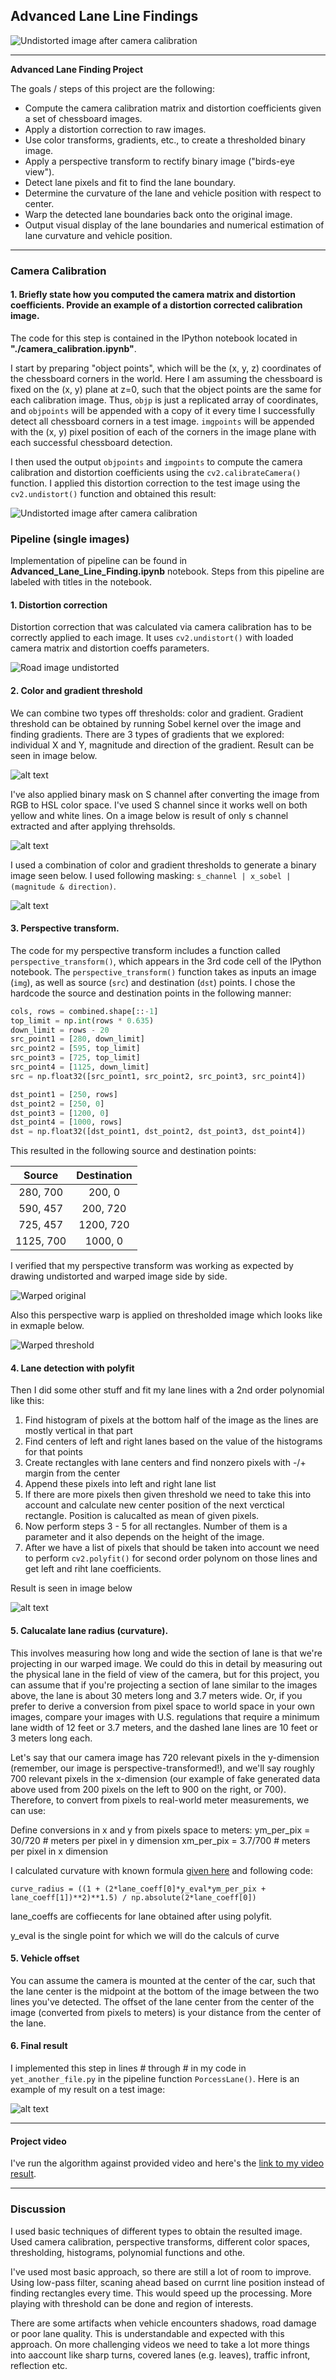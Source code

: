 ## Advanced Lane Line Findings

![Undistorted image after camera calibration][image10]

---

**Advanced Lane Finding Project**

The goals / steps of this project are the following:

* Compute the camera calibration matrix and distortion coefficients given a set of chessboard images.
* Apply a distortion correction to raw images.
* Use color transforms, gradients, etc., to create a thresholded binary image.
* Apply a perspective transform to rectify binary image ("birds-eye view").
* Detect lane pixels and fit to find the lane boundary.
* Determine the curvature of the lane and vehicle position with respect to center.
* Warp the detected lane boundaries back onto the original image.
* Output visual display of the lane boundaries and numerical estimation of lane curvature and vehicle position.

[//]: # (Image References)

[image1]: ./examples/camera_calibration.png "Undistorted"
[image2]: ./examples/undistored_img.png "Road Transformed"
[image7]: ./examples/sobel.png "Sobel gradients"
[image8]: ./examples/s_threshold.png "S channel masking"
[image9]: ./examples/combined_threshold.png "Combined threshold"
[image3]: ./examples/perspective_transform.png "Perspective transform Example"
[image4]: ./examples/warped.png "Warp Example"
[image5]: ./examples/fit_poly.png "Fit Visual"
[image6]: ./output_images/test3.jpg "Output"
[image10]: ./output_images/test6.jpg "Output Test"
[video1]: ./project_video_output.mp4 "Video"

---

### Camera Calibration

#### 1. Briefly state how you computed the camera matrix and distortion coefficients. Provide an example of a distortion corrected calibration image.

The code for this step is contained in the IPython notebook located in **"./camera_calibration.ipynb"**.

I start by preparing "object points", which will be the (x, y, z) coordinates of the chessboard corners in the world. Here I am assuming the chessboard is fixed on the (x, y) plane at z=0, such that the object points are the same for each calibration image.  Thus, `objp` is just a replicated array of coordinates, and `objpoints` will be appended with a copy of it every time I successfully detect all chessboard corners in a test image.  `imgpoints` will be appended with the (x, y) pixel position of each of the corners in the image plane with each successful chessboard detection.  

I then used the output `objpoints` and `imgpoints` to compute the camera calibration and distortion coefficients using the `cv2.calibrateCamera()` function.  I applied this distortion correction to the test image using the `cv2.undistort()` function and obtained this result: 

![Undistorted image after camera calibration][image1]

### Pipeline (single images)

Implementation of pipeline can be found in **Advanced_Lane_Line_Finding.ipynb** notebook. Steps from this pipeline are labeled with titles in the notebook.

#### 1. Distortion correction

Distortion correction that was calculated via camera calibration has to be correctly applied to each image. It uses `cv2.undistort()` with loaded camera matrix and distortion coeffs parameters.

![Road image undistorted][image2]

#### 2. Color and gradient threshold

We can combine two types off thresholds: color and gradient. 
Gradient threshold can be obtained by running Sobel kernel over the image and finding gradients. There are 3 types of gradients that we explored: individual X and Y, magnitude and direction of the gradient. Result can be seen in image below.

![alt text][image7]

I've also applied binary mask on S channel after converting the image from RGB to HSL color space. I've used S channel since it works well on both yellow and white lines. On a image below is result of only s channel extracted and after applying threhsolds.

![alt text][image8]

I used a combination of color and gradient thresholds to generate a binary image seen below. I used following masking: `s_channel | x_sobel | (magnitude & direction)`.

![alt text][image9]

#### 3. Perspective transform.

The code for my perspective transform includes a function called `perspective_transform()`, which appears in the 3rd code cell of the IPython notebook.  The `perspective_transform()` function takes as inputs an image (`img`), as well as source (`src`) and destination (`dst`) points.  I chose the hardcode the source and destination points in the following manner:

```python
cols, rows = combined.shape[::-1]
top_limit = np.int(rows * 0.635)
down_limit = rows - 20
src_point1 = [280, down_limit]
src_point2 = [595, top_limit]
src_point3 = [725, top_limit]
src_point4 = [1125, down_limit]
src = np.float32([src_point1, src_point2, src_point3, src_point4])

dst_point1 = [250, rows]
dst_point2 = [250, 0]
dst_point3 = [1200, 0]
dst_point4 = [1000, rows]
dst = np.float32([dst_point1, dst_point2, dst_point3, dst_point4])
```

This resulted in the following source and destination points:

| Source        | Destination   | 
|:-------------:|:-------------:| 
| 280, 700      | 200, 0        | 
| 590, 457      | 200, 720      |
| 725, 457      | 1200, 720     |
| 1125, 700     | 1000, 0       |

I verified that my perspective transform was working as expected by drawing undistorted and warped image side by side.

![Warped original][image4]

Also this perspective warp is applied on thresholded image which looks like in exmaple below.

![Warped threshold][image3]

#### 4. Lane detection with polyfit

Then I did some other stuff and fit my lane lines with a 2nd order polynomial like this:

1. Find histogram of pixels at the bottom half of the image as the lines are mostly vertical in that part
1. Find centers of left and right lanes based on the value of the histograms for that points
1. Create rectangles with lane centers and find nonzero pixels with -/+ margin from the center
1. Append these pixels into left and right lane list
1. If there are more pixels then given threshold we need to take this into account and calculate new center position of the next verctical rectangle. Position is calucalted as mean of given pixels.
1. Now perform steps 3 - 5 for all rectangles. Number of them is a parameter and it also depends on the height of the image.
1. After we have a list of pixels that should be taken into account we need to perform `cv2.polyfit()` for second order polynom on those lines and get left and riht lane coefficients.

Result is seen in image below

![alt text][image5]

#### 5. Calucalate lane radius (curvature).

This involves measuring how long and wide the section of lane is that we're projecting in our warped image. We could do this in detail by measuring out the physical lane in the field of view of the camera, but for this project, you can assume that if you're projecting a section of lane similar to the images above, the lane is about 30 meters long and 3.7 meters wide. Or, if you prefer to derive a conversion from pixel space to world space in your own images, compare your images with U.S. regulations that require a minimum lane width of 12 feet or 3.7 meters, and the dashed lane lines are 10 feet or 3 meters long each.

Let's say that our camera image has 720 relevant pixels in the y-dimension (remember, our image is perspective-transformed!), and we'll say roughly 700 relevant pixels in the x-dimension (our example of fake generated data above used from 200 pixels on the left to 900 on the right, or 700). Therefore, to convert from pixels to real-world meter measurements, we can use:

Define conversions in x and y from pixels space to meters:
ym_per_pix = 30/720 # meters per pixel in y dimension
xm_per_pix = 3.7/700 # meters per pixel in x dimension

I calculated curvature with known formula [given here](https://www.intmath.com/applications-differentiation/8-radius-curvature.php) and following code:

`curve_radius = ((1 + (2*lane_coeff[0]*y_eval*ym_per_pix + lane_coeff[1])**2)**1.5) / np.absolute(2*lane_coeff[0])`

lane_coeffs are coffiecents for lane obtained after using polyfit.

y_eval is the single point for which we will do the calculs of curve

#### 5. Vehicle offset

You can assume the camera is mounted at the center of the car, such that the lane center is the midpoint at the bottom of the image between the two lines you've detected. The offset of the lane center from the center of the image (converted from pixels to meters) is your distance from the center of the lane. 

#### 6. Final result

I implemented this step in lines # through # in my code in `yet_another_file.py` in the pipeline function `PorcessLane()`.  Here is an example of my result on a test image:

![alt text][image6]

---

#### Project video

I've run the algorithm against provided video and here's the [link to my video result](https://drive.google.com/open?id=1uq_JrC388Q51wasUrs9W1sS96J7umtj6).

---

### Discussion

I used basic techniques of different types to obtain the resulted image. Used camera calibration, perspective transforms, different color spaces, thresholding, histograms, polynomial functions and othe. 

I've used most basic approach, so there are still a lot of room to improve. Using low-pass filter, scaning ahead based on currnt line position instead of finding rectangles every time. This would speed up the processing. More playing with threshold can be done and region of interests.

There are some artifacts when vehicle encounters shadows, road damage or poor lane quality. This is understandable and expected with this approach. On more challenging videos we need to take a lot more things into aaccount like sharp turns, covered lanes (e.g. leaves), traffic infront, reflection etc.
